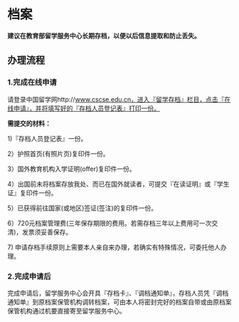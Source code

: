 # 档案

**建议在教育部留学服务中心长期存档，以便以后信息提取和防止丢失。**

## 办理流程

### 1.完成在线申请

请登录中国留学网http://www.cscse.edu.cn，进入『留学存档』栏目，点击『在线申请』，并将填写好的『存档人员登记表』打印一份。

**需提交的材料：**

1\)『存档人员登记表』一份。

2）护照首页\(有照片页\)复印件一份。

3）国外教育机构入学证明\(offer\)复印件一份。 

4）出国前未将档案存放我处、而已在国外就读者，可提交『在读证明』或『学生证』复印件一份。

5）已获得前往国家\(或地区\)签证\(签注\)的复印件一份。

6）720元档案管理费\(三年保存期限的费用。若需存档三年以上费用可一次交清\)，发票须妥善保存。

7\) 申请存档手续原则上需要本人亲自来办理，若确实有特殊情况，可委托他人办理。

### 2.完成申请后

完成申请后，留学服务中心会开具『存档卡』、『调档通知单』，存档人员凭『调档通知单』到原档案保管机构调转档案，可由本人将密封完好的档案自带或由原档案保管机构通过机要直接寄至留学服务中心。  
  




